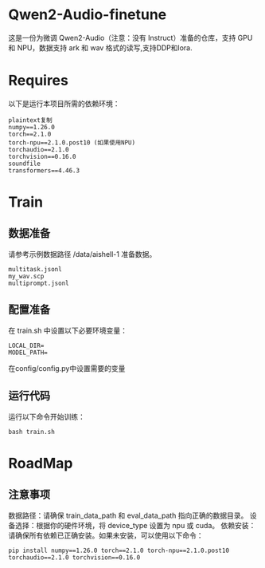 # Qwen2-Audio-finetune
这是一份为微调 Qwen2-Audio（注意：没有 Instruct）准备的仓库，支持 GPU 和 NPU，数据支持 ark 和 wav 格式的读写,支持DDP和lora.
# Requires
以下是运行本项目所需的依赖环境：
```
plaintext复制
numpy==1.26.0
torch==2.1.0
torch-npu==2.1.0.post10 (如果使用NPU)
torchaudio==2.1.0
torchvision==0.16.0
soundfile
transformers==4.46.3
```
# Train
## 数据准备
请参考示例数据路径 /data/aishell-1 准备数据。
```
multitask.jsonl 
my_wav.scp
multiprompt.jsonl
```
## 配置准备
在 train.sh 中设置以下必要环境变量：
```
LOCAL_DIR=
MODEL_PATH=
```
在config/config.py中设置需要的变量

## 运行代码
运行以下命令开始训练：
```
bash train.sh
```
# RoadMap

## 注意事项
数据路径：请确保 train_data_path 和 eval_data_path 指向正确的数据目录。
设备选择：根据你的硬件环境，将 device_type 设置为 npu 或 cuda。
依赖安装：请确保所有依赖已正确安装。如果未安装，可以使用以下命令：
```
pip install numpy==1.26.0 torch==2.1.0 torch-npu==2.1.0.post10 torchaudio==2.1.0 torchvision==0.16.0
```